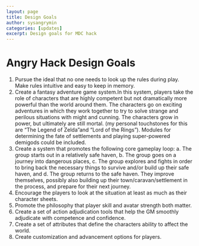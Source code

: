 ```yaml
---
layout: page
title: Design Goals
author: sysangrymin
categories: [updates]
excerpt: Design goals for MDC hack
---
```


# Angry Hack Design Goals
1. Pursue the ideal that no one needs to look up the rules during play. Make rules intuitive and easy to keep in memory.
2. Create a fantasy adventure game system.In this system, players take the role of characters that are highly competent but not dramatically more powerful than the world around them. The characters go on exciting adventures in which they work together to try to solve strange and perilous situations with might and cunning. The characters grow in power, but ultimately are still mortal. (my personal touchstones for this are “The Legend of Zelda”and “Lord of the Rings”). Modules for determining the fate of settlements and playing super-powered demigods could be included.
3. Create a system that promotes the following core gameplay loop:
 a. The group starts out in a relatively safe haven,
 b. The group goes on a journey into dangerous places,
 c. The group explores and fights in order to bring back the necessary things to survive and/or build up their safe haven, and
 d. The group returns to the safe haven. They improve themselves, possibly also building up their town/caravan/settlement in the process, and prepare for their next journey.
4. Encourage the players to look at the situation at least as much as their character sheets.
5. Promote the philosophy that player skill and avatar strength both matter.
6. Create a set of action adjudication tools that help the GM smoothly adjudicate with competence and confidence.
7. Create a set of attributes that define the characters ability to affect the world.
8. Create customization and advancement options for players.


